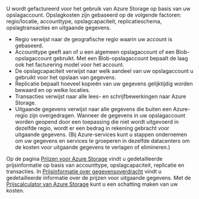 U wordt gefactureerd voor het gebruik van Azure Storage op basis van uw opslagaccount. Opslagkosten zijn gebaseerd op de volgende factoren: regio/locatie, accounttype, opslagcapaciteit, replicatieschema, opslagtransacties en uitgaande gegevens.

- Regio verwijst naar de geografische regio waarin uw account is gebaseerd.
- Accounttype geeft aan of u een algemeen opslagaccount of een Blob-opslagaccount gebruikt. Met een Blob-opslagaccount bepaalt de laag ook het facturering model voor het account.
- De opslagcapaciteit verwijst naar welk aandeel van uw opslagaccount u gebruikt voor het opslaan van gegevens.
- Replicatie bepaalt hoeveel kopieën van uw gegevens gelijktijdig worden bewaard en op welke locaties.
- Transacties verwijst naar alle lees- en schrijfbewerkingen naar Azure Storage.
- Uitgaande gegevens verwijst naar alle gegevens die buiten een Azure-regio zijn overgedragen. Wanneer de gegevens in uw opslagaccount worden geopend door een toepassing die niet wordt uitgevoerd in dezelfde regio, wordt er een bedrag in rekening gebracht voor uitgaande gegevens. (Bij Azure-services kunt u stappen ondernemen om uw gegevens en services te groeperen in dezelfde datacenters om de kosten voor uitgaande gegevens te verlagen of elimineren.)

Op de pagina [Prijzen voor Azure Storage](https://azure.microsoft.com/pricing/details/storage/) vindt u gedetailleerde prijsinformatie op basis van accounttype, opslagcapaciteit, replicatie en transacties. In [Prijsinformatie over gegevensoverdracht](https://azure.microsoft.com/pricing/details/data-transfers/) vindt u gedetailleerde informatie over de prijzen voor uitgaande gegevens. Met de [Prijscalculator van Azure Storage](https://azure.microsoft.com/pricing/calculator/?scenario=data-management) kunt u een schatting maken van uw kosten.



<!--HONumber=sep16_HO2-->


